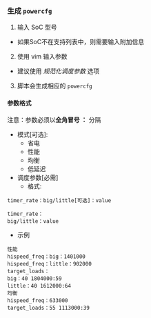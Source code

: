 
### 生成 `powercfg`
1. 输入 SoC 型号
  - 如果SoC不在支持列表中，则需要输入附加信息
2. 使用 vim 输入参数
  - 建议使用 *规范化调度参数* 选项
3. 脚本会生成相应的 `powercfg`

#### 参数格式
注意：参数必须以**全角冒号 ：** 分隔

- 模式[可选]: 
  - 省电
  - 性能 
  - 均衡
  - 低延迟
- 调度参数[必需]
  - 格式:
``` 
timer_rate：big/little[可选]：value

timer_rate：
big/little：value
```
- 示例
```
性能
hispeed_freq：big：1401000
hispeed_freq：little：902000
target_loads：
big：40 1804000:59
little：40 1612000:64
均衡
hispeed_freq：633000
target_loads：55 1113000:39
```

